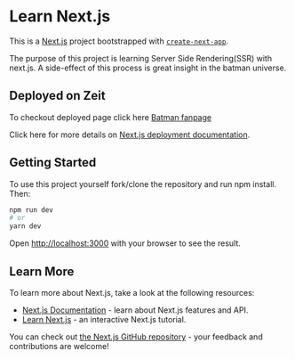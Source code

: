 # Learn Next.js
This is a [Next.js](https://nextjs.org/) project bootstrapped with [`create-next-app`](https://github.com/zeit/next.js/tree/canary/packages/create-next-app).

The purpose of this project is learning Server Side Rendering(SSR) with next.js. A side-effect of this process is great insight in the batman universe.


## Deployed on Zeit

To checkout deployed page click here [Batman fanpage](https://learn-next-js.paalchrb.now.sh/)

Click here for more details on [Next.js deployment documentation](https://nextjs.org/docs/deployment).


## Getting Started

To use this project yourself fork/clone the repository and run npm install. Then:

```bash
npm run dev
# or
yarn dev
```

Open [http://localhost:3000](http://localhost:3000) with your browser to see the result.



## Learn More

To learn more about Next.js, take a look at the following resources:

- [Next.js Documentation](https://nextjs.org/docs) - learn about Next.js features and API.
- [Learn Next.js](https://nextjs.org/learn) - an interactive Next.js tutorial.

You can check out [the Next.js GitHub repository](https://github.com/zeit/next.js/) - your feedback and contributions are welcome!

